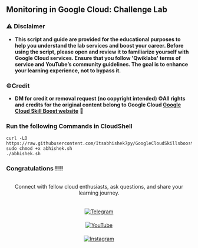 ## Monitoring in Google Cloud: Challenge Lab



### ⚠️ Disclaimer
- **This script and guide are provided for  the educational purposes to help you understand the lab services and boost your career. Before using the script, please open and review it to familiarize yourself with Google Cloud services. Ensure that you follow 'Qwiklabs' terms of service and YouTube’s community guidelines. The goal is to enhance your learning experience, not to bypass it.**

### ©Credit
- **DM for credit or removal request (no copyright intended) ©All rights and credits for the original content belong to Google Cloud [Google Cloud Skill Boost website](https://www.cloudskillsboost.google/)** 🙏


### Run the following Commands in CloudShell

```
curl -LO https://raw.githubusercontent.com/Itsabhishek7py/GoogleCloudSkillsboost/refs/heads/main/Monitoring%20in%20Google%20Cloud%3A%20Challenge%20Lab/abhishek.sh
sudo chmod +x abhishek.sh
./abhishek.sh
```
### Congratulations !!!!

<div style="text-align: center; display: flex; flex-direction: column; align-items: center; gap: 20px;">
  <p>Connect with fellow cloud enthusiasts, ask questions, and share your learning journey.</p>  

  <a href="https://t.me/+gBcgRTlZLyM4OGI1" target="_blank">
    <img src="https://img.shields.io/badge/Telegram_Group-2CA5E0?style=for-the-badge&logo=telegram&logoColor=white" alt="Telegram">
  </a>

  <a href="https://www.youtube.com/@drabhishek.5460?sub_confirmation=1" target="_blank">
    <img src="https://img.shields.io/badge/Subscribe-FF0000?style=for-the-badge&logo=youtube&logoColor=white" alt="YouTube">
  </a>

  <a href="https://www.instagram.com/drabhishek.5460/" target="_blank">
    <img src="https://img.shields.io/badge/Follow-%23E4405F?style=for-the-badge&logo=instagram&logoColor=white" alt="Instagram">
  </a>
</div>
